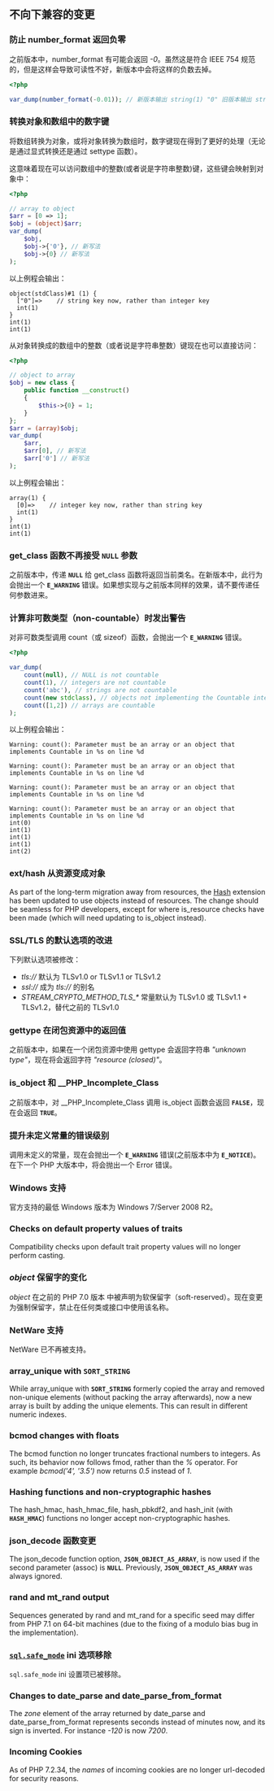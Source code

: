 不向下兼容的变更
----------------

### 防止 <span class="function">number\_format</span> 返回负零

之前版本中，<span class="function">number\_format</span> 有可能会返回
*-0*。虽然这是符合 IEEE 754
规范的，但是这样会导致可读性不好，新版本中会将这样的负数去掉。

``` php
<?php

var_dump(number_format(-0.01)); // 新版本输出 string(1) "0" 旧版本输出 string(2) "-0"
```

### 转换对象和数组中的数字键

将数组转换为对象，或将对象转换为数组时，数字键现在得到了更好的处理（无论是通过显式转换还是通过
<span class="function">settype</span> 函数）。

这意味着现在可以访问数组中的整数(或者说是字符串整数)键，这些键会映射到对象中：

``` php
<?php

// array to object
$arr = [0 => 1];
$obj = (object)$arr;
var_dump(
    $obj,
    $obj->{'0'}, // 新写法
    $obj->{0} // 新写法
);
```

以上例程会输出：

    object(stdClass)#1 (1) {
      ["0"]=>    // string key now, rather than integer key
      int(1)
    }
    int(1)
    int(1)

从对象转换成的数组中的整数（或者说是字符串整数）键现在也可以直接访问：

``` php
<?php

// object to array
$obj = new class {
    public function __construct()
    {
        $this->{0} = 1;
    }
};
$arr = (array)$obj;
var_dump(
    $arr,
    $arr[0], // 新写法
    $arr['0'] // 新写法
);
```

以上例程会输出：

    array(1) {
      [0]=>    // integer key now, rather than string key
      int(1)
    }
    int(1)
    int(1)

### <span class="function">get\_class</span> 函数不再接受 **`NULL`** 参数

之前版本中，传递 **`NULL`** 给 <span class="function">get\_class</span>
函数将返回当前类名。在新版本中，此行为会抛出一个 **`E_WARNING`**
错误。如果想实现与之前版本同样的效果，请不要传递任何参数进来。

### 计算非可数类型（non-countable）时发出警告

对非可数类型调用 <span class="function">count</span>（或 <span
class="function">sizeof</span>）函数，会抛出一个 **`E_WARNING`** 错误。

``` php
<?php

var_dump(
    count(null), // NULL is not countable
    count(1), // integers are not countable
    count('abc'), // strings are not countable
    count(new stdclass), // objects not implementing the Countable interface are not countable
    count([1,2]) // arrays are countable
);
```

以上例程会输出：

    Warning: count(): Parameter must be an array or an object that implements Countable in %s on line %d

    Warning: count(): Parameter must be an array or an object that implements Countable in %s on line %d

    Warning: count(): Parameter must be an array or an object that implements Countable in %s on line %d

    Warning: count(): Parameter must be an array or an object that implements Countable in %s on line %d
    int(0)
    int(1)
    int(1)
    int(1)
    int(2)

### ext/hash 从资源变成对象

As part of the long-term migration away from resources, the
<a href="/book/hash.html" class="link">Hash</a> extension has been
updated to use objects instead of resources. The change should be
seamless for PHP developers, except for where <span
class="function">is\_resource</span> checks have been made (which will
need updating to <span class="function">is\_object</span> instead).

### SSL/TLS 的默认选项的改进

下列默认选项被修改：

-   <span class="simpara"> *tls://* 默认为 TLSv1.0 or TLSv1.1 or TLSv1.2
    </span>
-   <span class="simpara"> *ssl://* 成为 *tls://* 的别名 </span>
-   <span class="simpara"> *STREAM\_CRYPTO\_METHOD\_TLS\_\** 常量默认为
    TLSv1.0 或 TLSv1.1 + TLSv1.2，替代之前的 TLSv1.0 </span>

### <span class="function">gettype</span> 在闭包资源中的返回值

之前版本中，如果在一个闭包资源中使用 <span
class="function">gettype</span> 会返回字符串 *"unknown
type"*，现在将会返回字符 *"resource (closed)"*。

### <span class="function">is\_object</span> 和 <span class="classname">\_\_PHP\_Incomplete\_Class</span>

之前版本中，对 <span class="classname">\_\_PHP\_Incomplete\_Class</span>
调用 <span class="function">is\_object</span> 函数会返回
**`FALSE`**，现在会返回 **`TRUE`**。

### 提升未定义常量的错误级别

调用未定义的常量，现在会抛出一个 **`E_WARNING`** 错误(之前版本中为
**`E_NOTICE`**)。在下一个 PHP 大版本中，将会抛出一个 <span
class="classname">Error</span> 错误。

### Windows 支持

官方支持的最低 Windows 版本为 Windows 7/Server 2008 R2。

### Checks on default property values of traits

Compatibility checks upon default trait property values will no longer
perform casting.

### *object* 保留字的变化

*object* 在之前的 PHP 7.0 版本
中被声明为软保留字（soft-reserved）。现在变更为强制保留字，禁止在任何类或接口中使用该名称。

### NetWare 支持

NetWare 已不再被支持。

### <span class="function">array\_unique</span> with **`SORT_STRING`**

While <span class="function">array\_unique</span> with **`SORT_STRING`**
formerly copied the array and removed non-unique elements (without
packing the array afterwards), now a new array is built by adding the
unique elements. This can result in different numeric indexes.

### <span class="function">bcmod</span> changes with floats

The <span class="function">bcmod</span> function no longer truncates
fractional numbers to integers. As such, its behavior now follows <span
class="function">fmod</span>, rather than the *%* operator. For example
*bcmod('4', '3.5')* now returns *0.5* instead of *1*.

### Hashing functions and non-cryptographic hashes

The <span class="function">hash\_hmac</span>, <span
class="function">hash\_hmac\_file</span>, <span
class="function">hash\_pbkdf2</span>, and <span
class="function">hash\_init</span> (with **`HASH_HMAC`**) functions no
longer accept non-cryptographic hashes.

### <span class="function">json\_decode</span> 函数变更

The <span class="function">json\_decode</span> function option,
**`JSON_OBJECT_AS_ARRAY`**, is now used if the second parameter (assoc)
is **`NULL`**. Previously, **`JSON_OBJECT_AS_ARRAY`** was always
ignored.

### <span class="function">rand</span> and <span class="function">mt\_rand</span> output

Sequences generated by <span class="function">rand</span> and <span
class="function">mt\_rand</span> for a specific seed may differ from PHP
7.1 on 64-bit machines (due to the fixing of a modulo bias bug in the
implementation).

### <a href="/ini/core.html#ini.sql.safe-mode" class="link"><code class="parameter">sql.safe_mode</code></a> ini 选项移除

`sql.safe_mode` ini 设置项已被移除。

### Changes to <span class="function">date\_parse</span> and <span class="function">date\_parse\_from\_format</span>

The *zone* element of the array returned by <span
class="function">date\_parse</span> and <span
class="function">date\_parse\_from\_format</span> represents seconds
instead of minutes now, and its sign is inverted. For instance *-120* is
now *7200*.

### Incoming Cookies

As of PHP 7.2.34, the *names* of incoming cookies are no longer
url-decoded for security reasons.
